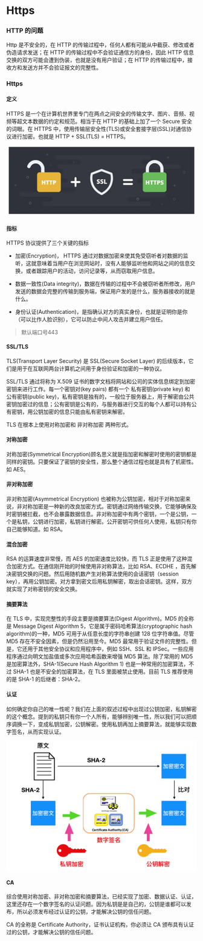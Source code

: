 # Https

### HTTP 的问题

Http 是不安全的，在 HTTP 的传输过程中，任何人都有可能从中截获、修改或者伪造请求发送；在 HTTP 的传输过程中不会验证通信方的身份，因此 HTTP 信息交换的双方可能会遭到伪装，也就是没有用户验证；在 HTTP 的传输过程中，接收方和发送方并不会验证报文的完整性。

### Https

#### 定义

HTTPS 是一个在计算机世界里专门在两点之间安全的传输文字、图片、音频、视频等超文本数据的约定和规范。相当于在 HTTP 的基础上加了一个 Secure 安全的词眼。在 HTTPS 中，使用传输层安全性(TLS)或安全套接字层(SSL)对通信协议进行加密。也就是 HTTP + SSL(TLS) = HTTPS。

![](../../img/https.png)

#### 指标

HTTPS 协议提供了三个关键的指标

* 加密(Encryption)， HTTPS 通过对数据加密来使其免受窃听者对数据的监听，这就意味着当用户在浏览网站时，没有人能够监听他和网站之间的信息交换，或者跟踪用户的活动，访问记录等，从而窃取用户信息。

* 数据一致性(Data integrity)，数据在传输的过程中不会被窃听者所修改，用户发送的数据会完整的传输到服务端，保证用户发的是什么，服务器接收的就是什么。

* 身份认证(Authentication)，是指确认对方的真实身份，也就是证明你是你（可以比作人脸识别），它可以防止中间人攻击并建立用户信任。

> 默认端口号443

#### SSL/TLS

TLS(Transport Layer Security) 是 SSL(Secure Socket Layer) 的后续版本，它们是用于在互联网两台计算机之间用于身份验证和加密的一种协议。

SSL/TLS 通过将称为 X.509 证书的数字文档将网站和公司的实体信息绑定到加密密钥来进行工作。每一个密钥对(key pairs) 都有一个 私有密钥(private key) 和 公有密钥(public key)，私有密钥是独有的，一般位于服务器上，用于解密由公共密钥加密过的信息；公有密钥是公有的，与服务器进行交互的每个人都可以持有公有密钥，用公钥加密的信息只能由私有密钥来解密。

TLS 在根本上使用对称加密和 非对称加密 两种形式。

#### 对称加密

对称加密(Symmetrical Encryption)顾名思义就是指加密和解密时使用的密钥都是同样的密钥。只要保证了密钥的安全性，那么整个通信过程也就是具有了机密性。如 AES。

#### 非对称加密

非对称加密(Asymmetrical Encryption) 也被称为公钥加密，相对于对称加密来说，非对称加密是一种新的改良加密方式。密钥通过网络传输交换，它能够确保及时密钥被拦截，也不会暴露数据信息。非对称加密中有两个密钥，一个是公钥，一个是私钥，公钥进行加密，私钥进行解密。公开密钥可供任何人使用，私钥只有你自己能够知道。如 RSA。

#### 混合加密

RSA 的运算速度非常慢，而 AES 的加密速度比较快，而 TLS 正是使用了这种混合加密方式。在通信刚开始的时候使用非对称算法，比如 RSA、ECDHE ，首先解决密钥交换的问题。然后用随机数产生对称算法使用的会话密钥（session key），再用公钥加密。对方拿到密文后用私钥解密，取出会话密钥。这样，双方就实现了对称密钥的安全交换。

#### 摘要算法

在 TLS 中，实现完整性的手段主要是摘要算法(Digest Algorithm)。MD5 的全称是 Message Digest Algorithm 5，它是属于密码哈希算法(cryptographic hash algorithm)的一种，MD5 可用于从任意长度的字符串创建 128 位字符串值。尽管 MD5 存在不安全因素，但是仍然沿用至今。MD5 最常用于验证文件的完整性。但是，它还用于其他安全协议和应用程序中，例如 SSH、SSL 和 IPSec。一些应用程序通过向明文加盐值或多次应用哈希函数来增强 MD5 算法。除了常用的 MD5 是加密算法外，SHA-1(Secure Hash Algorithm 1) 也是一种常用的加密算法，不过 SHA-1 也是不安全的加密算法，在 TLS 里面被禁止使用。目前 TLS 推荐使用的是 SHA-1 的后继者：SHA-2。

#### 认证

如何确定你自己的唯一性呢？我们在上面的叙述过程中出现过公钥加密，私钥解密的这个概念。提到的私钥只有你一个人所有，能够辨别唯一性，所以我们可以把顺序调换一下，变成私钥加密，公钥解密。使用私钥再加上摘要算法，就能够实现数字签名，从而实现认证。

![](../../img/https2.png)

#### CA

综合使用对称加密、非对称加密和摘要算法，已经实现了加密、数据认证、认证，这里还存在一个数字签名的认证问题。因为私钥是是自己的，公钥是谁都可以发布，所以必须发布经过认证的公钥，才能解决公钥的信任问题。

CA 的全称是 Certificate Authority，证书认证机构，你必须让 CA 颁布具有认证过的公钥，才能解决公钥的信任问题。